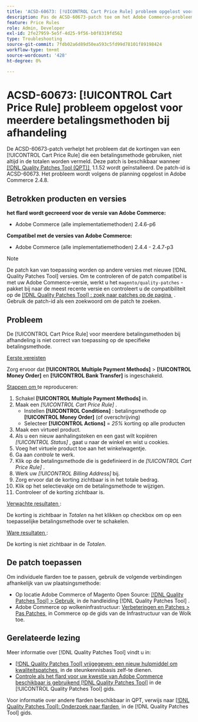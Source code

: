 ```yaml
---
title: 'ACSD-60673: [!UICONTROL Cart Price Rule] probleem opgelost voor meerdere betalingsmethoden bij afhandeling'
description: Pas de ACSD-60673-patch toe om het Adobe Commerce-probleem op te lossen, waarbij de kortingen van een [!UICONTROL Cart Price Rule] die een betalingsmethode gebruiken, niet altijd in de totalen worden vermeld.
feature: Price Rules
role: Admin, Developer
exl-id: 2fe27959-5e5f-4d25-9f56-b0f8319fd562
type: Troubleshooting
source-git-commit: 7fdb02a6d89d50ea593c5fd99d78101f89198424
workflow-type: tm+mt
source-wordcount: '428'
ht-degree: 0%

---
```


# ACSD-60673: [!UICONTROL Cart Price Rule] probleem opgelost voor meerdere betalingsmethoden bij afhandeling

De ACSD-60673-patch verhelpt het probleem dat de kortingen van een [!UICONTROL Cart Price Rule] die een betalingsmethode gebruiken, niet altijd in de totalen worden vermeld. Deze patch is beschikbaar wanneer [[!DNL Quality Patches Tool (QPT)] &#x200B;](https://experienceleague.adobe.com/nl/docs/commerce-operations/tools/quality-patches-tool/quality-patches-tool-to-self-serve-quality-patches) 1.1.52 wordt geïnstalleerd. De patch-id is ACSD-60673. Het probleem wordt volgens de planning opgelost in Adobe Commerce 2.4.8.

## Betrokken producten en versies

**het flard wordt gecreeerd voor de versie van Adobe Commerce:**

* Adobe Commerce (alle implementatiemethoden) 2.4.6-p6

**Compatibel met de versies van Adobe Commerce:**

* Adobe Commerce (alle implementatiemethoden) 2.4.4 - 2.4.7-p3

>[!NOTE]
>
>De patch kan van toepassing worden op andere versies met nieuwe [!DNL Quality Patches Tool] versies. Om te controleren of de patch compatibel is met uw Adobe Commerce-versie, werkt u het `magento/quality-patches` -pakket bij naar de meest recente versie en controleert u de compatibiliteit op de [[!DNL Quality Patches Tool] : zoek naar patches op de pagina &#x200B;](https://experienceleague.adobe.com/tools/commerce-quality-patches/index.html?lang=nl-NL) . Gebruik de patch-id als een zoekwoord om de patch te zoeken.

## Probleem

De [!UICONTROL Cart Price Rule] voor meerdere betalingsmethoden bij afhandeling is niet correct van toepassing op de specifieke betalingsmethode.

<u> Eerste vereisten </u>

Zorg ervoor dat **[!UICONTROL Multiple Payment Methods]** > **[!UICONTROL Money Order]** en **[!UICONTROL Bank Transfer]** is ingeschakeld.

<u> Stappen om </u> te reproduceren:

1. Schakel **[!UICONTROL Multiple Payment Methods]** in.
1. Maak een *[!UICONTROL Cart Price Rule]* .
   * Instellen **[!UICONTROL Conditions]** : betalingsmethode op **[!UICONTROL Money Order]** (of overschrijving)
   * Selecteer **[!UICONTROL Actions]** = *25%* korting op alle producten
1. Maak een virtueel product.
1. Als u een nieuw aanhalingsteken en een gast wilt kopiëren *[!UICONTROL Status]* , gaat u naar de winkel en wist u cookies.
1. Voeg het virtuele product toe aan het winkelwagentje.
1. Ga aan *controle* te werk.
1. Klik op de betalingsmethode die is gedefinieerd in de *[!UICONTROL Cart Price Rule]* .
1. Werk uw *[!UICONTROL Billing Address]* bij.
1. Zorg ervoor dat de korting zichtbaar is in het totale bedrag.
1. Klik op het selectievakje om de betalingsmethode te wijzigen.
1. Controleer of de korting zichtbaar is.

<u> Verwachte resultaten </u>:

De korting is zichtbaar in *Totalen* na het klikken op checkbox om op een toepasselijke betalingsmethode over te schakelen.

<u> Ware resultaten </u>:

De korting is niet zichtbaar in de *Totalen*.

## De patch toepassen

Om individuele flarden toe te passen, gebruik de volgende verbindingen afhankelijk van uw plaatsingsmethode:

* Op locatie Adobe Commerce of Magento Open Source: [[!DNL Quality Patches Tool] > Gebruik &#x200B;](/help/tools/quality-patches-tool/usage.md) in de handleiding [!DNL Quality Patches Tool] .
* Adobe Commerce op wolkeninfrastructuur: [&#x200B; Verbeteringen en Patches > Pas Patches &#x200B;](https://experienceleague.adobe.com/docs/commerce-cloud-service/user-guide/develop/upgrade/apply-patches.html?lang=nl-NL) in Commerce op de gids van de Infrastructuur van de Wolk toe.

## Gerelateerde lezing

Meer informatie over [!DNL Quality Patches Tool] vindt u in:

* [[!DNL Quality Patches Tool]  vrijgegeven: een nieuw hulpmiddel om kwaliteitspatches &#x200B;](https://experienceleague.adobe.com/nl/docs/commerce-operations/tools/quality-patches-tool/quality-patches-tool-to-self-serve-quality-patches) in de steunkennisbasis zelf-te dienen.
* [&#x200B; Controle als het flard voor uw kwestie van Adobe Commerce beschikbaar is gebruikend  [!DNL Quality Patches Tool]](/help/tools/quality-patches-tool/patches-available-in-qpt/check-patch-for-magento-issue-with-magento-quality-patches.md) in de [!UICONTROL Quality Patches Tool] gids.

Voor informatie over andere flarden beschikbaar in QPT, verwijs naar [[!DNL Quality Patches Tool]: Onderzoek naar flarden &#x200B;](https://experienceleague.adobe.com/tools/commerce-quality-patches/index.html?lang=nl-NL) in de [!DNL Quality Patches Tool] gids.
